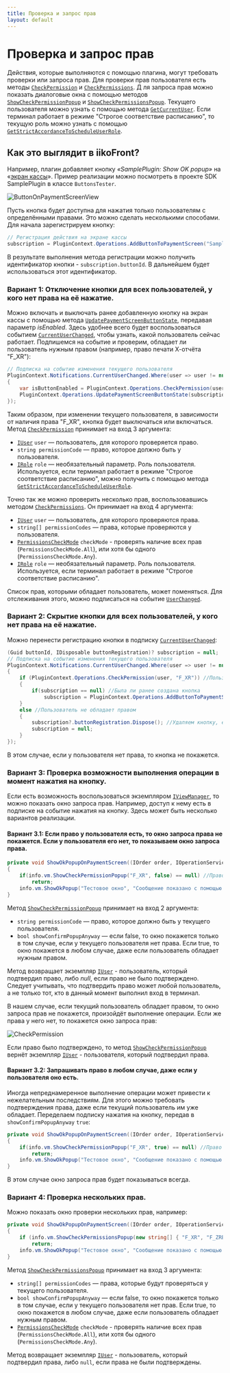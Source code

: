 ```yaml
---
title: Проверка и запрос прав
layout: default
---
```

# Проверка и запрос прав #

Действия, которые выполняются с помощью плагина, могут требовать проверки или запроса прав. 
Для проверки прав пользователя есть методы [`CheckPermission`](https://iiko.github.io/front.api.sdk/v7/html/M_Resto_Front_Api_IOperationService_CheckPermission.htm) и [`CheckPermissions`](https://iiko.github.io/front.api.sdk/v7/html/M_Resto_Front_Api_IOperationService_CheckPermissions.htm). Д
ля запроса прав можно показать диалоговые окна с помощью методов [`ShowCheckPermissionPopup`](https://iiko.github.io/front.api.sdk/v7/html/M_Resto_Front_Api_UI_IViewManager_ShowCheckPermissionPopup.htm) и [`ShowCheckPermissionsPopup`](https://iiko.github.io/front.api.sdk/v7/html/M_Resto_Front_Api_UI_IViewManager_ShowCheckPermissionsPopup.htm). 
Текущего пользователя можно узнать с помощью метода [`GetCurrentUser`](https://iiko.github.io/front.api.sdk/v7/html/M_Resto_Front_Api_IOperationService_GetCurrentUser.htm). 
Если терминал работает в режиме "Строгое соответствие расписанию", то текущую роль можно узнать с помощью [`GetStrictAccordanceToScheduleUserRole`](https://iiko.github.io/front.api.sdk/v7/html/M_Resto_Front_Api_IOperationService_GetStrictAccordanceToScheduleUserRole.htm).

## Как это выглядит в iikoFront?

Например, плагин добавляет кнопку *«SamplePlugin: Show OK popup»* на «[экран кассы](ActionOnPaymentScreenView.html)». 
Пример реализации можно посмотреть в проекте SDK SamplePlugin в классе `ButtonsTester`.

![ButtonOnPaymentScreenView](../../img/actionOnPaymentScreenView/buttonOnPaymentScreen.png)

Пусть кнопка будет доступна для нажатия только пользователям с определёнными правами. 
Это можно сделать несколькими способами. 
Для начала зарегистрируем кнопку:

```cs
// Регистрация действия на экране кассы
subscription = PluginContext.Operations.AddButtonToPaymentScreen("SamplePlugin: Show ok popup", false, true, ShowOkPopupOnPaymentScreen);
``` 

В результате выполнения метода регистрации можно получить идентификатор кнопки - `subscription.buttonId`. 
В дальнейшем будет использоваться этот идентификатор.

### Вариант 1: Отключение кнопки для всех пользователей, у кого нет права на её нажатие.

Можно включать и выключать ранее добавленную кнопку на экран кассы с помощью метода [`UpdatePaymentScreenButtonState`](https://iiko.github.io/front.api.sdk/v7/html/M_Resto_Front_Api_IOperationService_UpdatePaymentScreenButtonState.htm), передавая параметр *isEnabled*. 
Здесь удобнее всего будет воспользоваться событием [`CurrentUserChanged`](https://iiko.github.io/front.api.sdk/v7/html/P_Resto_Front_Api_INotificationService_CurrentUserChanged.htm), чтобы узнать, какой пользователь сейчас работает.
Подпишемся на событие и проверим, обладает ли пользователь нужным правом (например, право печати Х-отчёта "F_XR"):

```cs
// Подписка на событие изменения текущего пользователя
PluginContext.Notifications.CurrentUserChanged.Where(user => user != null).DistinctUntilChanged().Subscribe(user =>
{
    var isButtonEnabled = PluginContext.Operations.CheckPermission(user, "F_XR");
    PluginContext.Operations.UpdatePaymentScreenButtonState(subscription.buttonId, isEnabled: isButtonEnabled);
});
``` 

Таким образом, при изменении текущего пользователя, в зависимости от наличия права "F_XR", кнопка будет выключаться или включаться.
Метод [`CheckPermission`](https://iiko.github.io/front.api.sdk/v7/html/M_Resto_Front_Api_IOperationService_CheckPermission.htm) принимает на вход 3 аргумента:

- [`IUser`](https://iiko.github.io/front.api.sdk/v7/html/T_Resto_Front_Api_Data_Security_IUser.htm) `user` — пользователь, для которого проверяется право.
- `string permissionCode` — право, которое должно быть у пользователя. 
- [`IRole`](https://iiko.github.io/front.api.sdk/v7/html/T_Resto_Front_Api_Data_Security_IRole.htm) `role` — необязательный параметр. Роль пользователя. Используется, если терминал работает в режиме "Строгое соответствие расписанию", можно получить с помощью метода [`GetStrictAccordanceToScheduleUserRole`](https://iiko.github.io/front.api.sdk/v7/html/M_Resto_Front_Api_IOperationService_GetStrictAccordanceToScheduleUserRole.htm).

Точно так же можно проверить несколько прав, воспользовавшись методом [`CheckPermissions`](https://iiko.github.io/front.api.sdk/v7/html/M_Resto_Front_Api_IOperationService_CheckPermissions.htm). Он принимает на вход 4 аргумента:

- [`IUser`](https://iiko.github.io/front.api.sdk/v7/html/T_Resto_Front_Api_Data_Security_IUser.htm) `user` — пользователь, для которого проверяются права.
- `string[] permissionCodes` — права, которые проверяются у пользователя.
- [`PermissionsCheckMode`](https://iiko.github.io/front.api.sdk/v7/html/T_Resto_Front_Api_PermissionsCheckMode.htm) `checkMode` - проверять наличие всех прав (`PermissionsCheckMode.All`), или хотя бы одного (`PermissionsCheckMode.Any`).
- [`IRole`](https://iiko.github.io/front.api.sdk/v7/html/T_Resto_Front_Api_Data_Security_IRole.htm) `role` — необязательный параметр. Роль пользователя. Используется, если терминал работает в режиме "Строгое соответствие расписанию".

Список прав, которыми обладает пользователь, может поменяться. 
Для отслеживания этого, можно подписаться на событие [`UserChanged`](https://iiko.github.io/front.api.sdk/v7/html/P_Resto_Front_Api_INotificationService_UserChanged.htm).

### Вариант 2: Скрытие кнопки для всех пользователей, у кого нет права на её нажатие.

Можно перенести регистрацию кнопки в подписку [`CurrentUserChanged`](https://iiko.github.io/front.api.sdk/v7/html/P_Resto_Front_Api_INotificationService_CurrentUserChanged.htm):

```cs
(Guid buttonId, IDisposable buttonRegistration)? subscription = null;
// Подписка на событие изменения текущего пользователя
PluginContext.Notifications.CurrentUserChanged.Where(user => user != null).DistinctUntilChanged().Subscribe(user =>
{
    if (PluginContext.Operations.CheckPermission(user, "F_XR")) //Пользователь обладает правом
    {
        if(subscription == null) //Была ли ранее создана кнопка
            subscription = PluginContext.Operations.AddButtonToPaymentScreen("SamplePlugin: Show ok popup", false, true, ShowOkPopupOnPaymentScreen);
    }
    else //Пользователь не обладает правом
    {
        subscription?.buttonRegistration.Dispose(); //Удаляем кнопку, если она была создана
        subscription = null;
    }
});
``` 

В этом случае, если у пользователя нет права, то кнопка не покажется.

### Вариант 3: Проверка возможности выполнения операции в момент нажатия на кнопку.

Если есть возможность воспользоваться экземпляром [`IViewManager`](https://iiko.github.io/front.api.sdk/v7/html/T_Resto_Front_Api_UI_IViewManager.htm), то можно показать окно запроса прав. 
Например, доступ к нему есть в подписке на событие нажатия на кнопку. 
Здесь может быть несколько вариантов реализации.

#### Вариант 3.1: Если право у пользователя есть, то окно запроса права не покажется. Если у пользователя его нет, то показываем окно запроса права. 

```cs
private void ShowOkPopupOnPaymentScreen((IOrder order, IOperationService os, IViewManager vm, (Guid buttonId, string caption, bool isChecked, string iconGeometry) state) info)
{
    if(info.vm.ShowCheckPermissionPopup("F_XR", false) == null) //Право не было подтверждено
        return;
    info.vm.ShowOkPopup("Тестовое окно", "Сообщение показано с помощью SamplePlugin.");
}
```

Метод [`ShowCheckPermissionPopup`](https://iiko.github.io/front.api.sdk/v7/html/M_Resto_Front_Api_UI_IViewManager_ShowCheckPermissionPopup.htm) принимает на вход 2 аргумента:

- `string permissionCode` — право, которое должно быть у текущего пользователя.
- `bool showConfirmPopupAnyway` — если false, то окно покажется только в том случае, если у текущего пользователя нет права. Если true, то окно покажется в любом случае, даже если пользователь обладает нужным правом.

Метод возвращает экземпляр [`IUser`](https://iiko.github.io/front.api.sdk/v7/html/T_Resto_Front_Api_Data_Security_IUser.htm) - пользователь, который подтвердил право, либо *null*, если право не было подтверждено. 
Следует учитывать, что подтвердить право может любой пользователь, а не только тот, кто в данный момент выполнил вход в терминал.

В нашем случае, если текущий пользователь обладает правом, то окно запроса прав не покажется, произойдёт выполнение операции. 
Если же права у него нет, то покажется окно запроса прав:

![CheckPermission](../../img/checkingPermissions/checkPermission.png)

Если право было подтверждено, то метод [`ShowCheckPermissionPopup`](https://iiko.github.io/front.api.sdk/v7/html/M_Resto_Front_Api_UI_IViewManager_ShowCheckPermissionPopup.htm) вернёт экземпляр [`IUser`](https://iiko.github.io/front.api.sdk/v7/html/T_Resto_Front_Api_Data_Security_IUser.htm) - пользователя, который подтвердил права.

#### Вариант 3.2: Запрашивать право в любом случае, даже если у пользователя оно есть.

Иногда непреднамеренное выполнение операции может привести к нежелательным последствиям.
Для этого можно требовать подтверждения права, даже если текущий пользователь им уже обладает.
Переделаем подписку нажатия на кнопку, передав в `showConfirmPopupAnyway` `true`:

```cs
private void ShowOkPopupOnPaymentScreen((IOrder order, IOperationService os, IViewManager vm, (Guid buttonId, string caption, bool isChecked, string iconGeometry) state) info)
{
    if(info.vm.ShowCheckPermissionPopup("F_XR", true) == null) //Право не было подтверждено
        return;
    info.vm.ShowOkPopup("Тестовое окно", "Сообщение показано с помощью SamplePlugin.");
}
```

В этом случае окно запроса прав будет показываться всегда.

### Вариант 4: Проверка нескольких прав.

Можно показать окно проверки нескольких прав, например:

```cs
private void ShowOkPopupOnPaymentScreen((IOrder order, IOperationService os, IViewManager vm, (Guid buttonId, string caption, bool isChecked, string iconGeometry) state) info)
{
    if (info.vm.ShowCheckPermissionsPopup(new string[] { "F_XR", "F_ZREP" }, false, PermissionsCheckMode.Any) == null) //Права не были подтверждены
        return;
    info.vm.ShowOkPopup("Тестовое окно", "Сообщение показано с помощью SamplePlugin.");
}
```

Метод [`ShowCheckPermissionsPopup`](https://iiko.github.io/front.api.sdk/v7/html/M_Resto_Front_Api_UI_IViewManager_ShowCheckPermissionsPopup.htm) принимает на вход 3 аргумента:

- `string[] permissionCodes` — права, которые будут проверяться у текущего пользователя.
- `bool showConfirmPopupAnyway` — если false, то окно покажется только в том случае, если у текущего пользователя нет прав. Если true, то окно покажется в любом случае, даже если пользователь обладает нужным правом.
- [`PermissionsCheckMode`](https://iiko.github.io/front.api.sdk/v7/html/T_Resto_Front_Api_PermissionsCheckMode.htm) `checkMode` - проверять наличие всех прав (`PermissionsCheckMode.All`), или хотя бы одного (`PermissionsCheckMode.Any`).

Метод возвращает экземпляр [`IUser`](https://iiko.github.io/front.api.sdk/v7/html/T_Resto_Front_Api_Data_Security_IUser.htm) - пользователь, который подтвердил права, либо `null`, если права не были подтверждены.